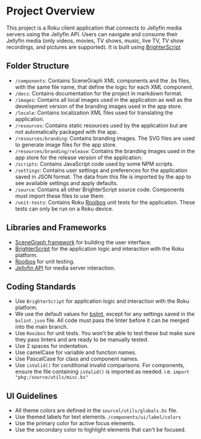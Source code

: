 # Project Overview

This project is a Roku client application that connects to Jellyfin media servers using the Jellyfin API. Users can navigate and consume their Jellyfin media (only videos, movies, TV shows, music, live TV, TV show recordings, and pictures are supported). It is built using [BrighterScript](https://github.com/rokucommunity/brighterscript)

## Folder Structure

- `/components`: Contains SceneGraph XML components and the .bs files, with the same file name, that define the logic for each XML component.
- `/docs`: Contains documentation for the project in markdown format.
- `/images`: Contains all local images used in the application as well as the development version of the branding images used in the app store.
- `/locale`: Contains localization XML files used for translating the application.
- `/resources`: Contains static resources used by the application but are not automatically packaged with the app.
- `/resources/branding`: Contains branding images. The SVG files are used to generate image files for the app store.
- `/resources/branding/release`: Contains the branding images used in the app store for the release version of the application.
- `/scripts`: Contains JavaScript code used by some NPM scripts.
- `/settings`: Contains user settings and preferences for the application saved in JSON format. The data from this file is imported by the app to see available settings and apply defaults.
- `/source`: Contains all other BrighterScript source code. Components must import these files to use them.
- `/unit-tests`: Contains Roku [Rooibos](https://github.com/rokucommunity/rooibos) unit tests for the application. These tests can only be run on a Roku device.

## Libraries and Frameworks

- [SceneGraph framework](https://developer.roku.com/docs/developer-program/core-concepts/core-concepts.md) for building the user interface.
- [BrighterScript](https://github.com/rokucommunity/brighterscript) for the application logic and interaction with the Roku platform.
- [Rooibos](https://github.com/rokucommunity/rooibos) for unit testing.
- [Jellyfin API](https://api.jellyfin.org/) for media server interaction.

## Coding Standards

- Use `BrighterScript` for application logic and interaction with the Roku platform.
- We use the default values for [bslint](https://github.com/rokucommunity/bslint), except for any settings saved in the `bslint.json` file. All code must pass the linter before it can be merged into the main branch.
- Use `Rooibos` for unit tests. You won't be able to test these but make sure they pass linters and are ready to be manually tested.
- Use 2 spaces for indentation.
- Use camelCase for variable and function names.
- Use PascalCase for class and component names.
- Use `isValid()` for conditional invalid comparisons. For components, ensure the file containing `isValid()` is imported as needed. i.e. `import "pkg:/source/utils/misc.bs"`

## UI Guidelines

- All theme colors are defined in the `sourcel/utils/globals.bs` file.
- Use themed labels for text elements. `/components/ui/label/colors`
- Use the primary color for active focus elements.
- Use the secondary color to highlight elements that can't be focused.
